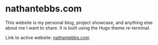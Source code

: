 # nathantebbs.com

This website is my personal blog, project showcase, and anything else about me I want to share. It is built using the Hugo theme re-terminal. 

Link to active website: [nathantebbs.com](https://nathantebbs.com)
